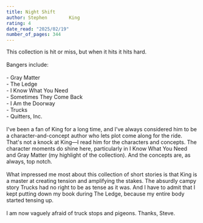 ```yaml
---
title: Night Shift
author: Stephen        King
rating: 4
date_read: "2025/02/19"
number_of_pages: 344
---
```


This collection is hit or miss, but when it hits it hits hard. <br/><br/>Bangers include:<br/><br/>- Gray Matter<br/>- The Ledge<br/>- I Know What You Need<br/>- Sometimes They Come Back<br/>- I Am the Doorway<br/>- Trucks<br/>- Quitters, Inc.<br/><br/>I've been a fan of King for a long time, and I've always considered him to be a character-and-concept author who lets plot come along for the ride. That's not a knock at King—I read him for the characters and concepts. The character moments do shine here, particularly in I Know What You Need and Gray Matter (my highlight of the collection). And the concepts are, as always, top notch. <br/><br/>What impressed me most about this collection of short stories is that King is a master at creating tension and amplifying the stakes. The absurdly campy story Trucks had no right to be as tense as it was. And I have to admit that I kept putting down my book during The Ledge, because my entire body started tensing up. <br/><br/>I am now vaguely afraid of truck stops and pigeons. Thanks, Steve. 